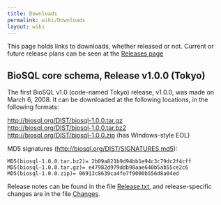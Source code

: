 ```yaml
---
title: Downloads
permalink: wiki/Downloads
layout: wiki
---
```


This page holds links to downloads, whether released or not. Current or
future release plans can be seen at the [Releases
page](Releases "wikilink")

BioSQL core schema, Release v1.0.0 (Tokyo)
------------------------------------------

The first BioSQL v1.0 (code-named Tokyo) release, v1.0.0, was made on
March 6, 2008. It can be downloaded at the following locations, in the
following formats:

<http://biosql.org/DIST/biosql-1.0.0.tar.gz>  
<http://biosql.org/DIST/biosql-1.0.0.tar.bz2>  
<http://biosql.org/DIST/biosql-1.0.0.zip> (has Windows-style EOL)

MD5 signatures (http://biosql.org/DIST/SIGNATURES.md5):

`MD5(biosql-1.0.0.tar.bz2)= 2b09a821b9d94bb1e94c3c79dc2f4cff`  
`MD5(biosql-1.0.0.tar.gz)= e47982d979ddb98aae640b5ab55ce2c6`  
`MD5(biosql-1.0.0.zip)= 06913c8639ca4fe7f9000b556d8a04ed`

Release notes can be found in the file
[Release.txt](http://code.open-bio.org/svnweb/index.cgi/biosql/view/biosql-schema/tags/biosql-release-1-0-0/Release.txt),
and release-specific changes are in the file
[Changes](http://code.open-bio.org/svnweb/index.cgi/biosql/view/biosql-schema/tags/biosql-release-1-0-0/Changes).
